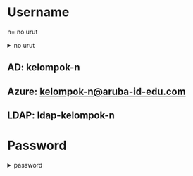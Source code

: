 # Username

n= no urut

<details close>
  <summary>no urut</summary>
  
  ![image](https://github.com/aruba-id-edu/guide/assets/137608707/cab063cd-fdad-4206-92ce-250bb71c41db)
</details>


## AD: kelompok-n

## Azure: kelompok-n@aruba-id-edu.com

## LDAP: ldap-kelompok-n

# Password

<details close>
  <summary>password</summary>
  aruba123-n
</details>
